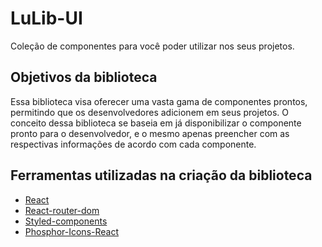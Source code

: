 # LuLib-UI

Coleção de componentes para você poder utilizar nos seus projetos.

## Objetivos da biblioteca

Essa biblioteca visa oferecer uma vasta gama de componentes prontos, permitindo que os desenvolvedores adicionem em seus projetos.
O conceito dessa biblioteca se baseia em já disponibilizar o componente pronto para o desenvolvedor, e o mesmo apenas preencher com as respectivas informações de acordo com cada componente.

## Ferramentas utilizadas na criação da biblioteca

- [React](https://pt-br.reactjs.org/)
- [React-router-dom](https://www.npmjs.com/package/react-router-dom)
- [Styled-components](https://styled-components.com/)
- [Phosphor-Icons-React](https://github.com/phosphor-icons/react)
